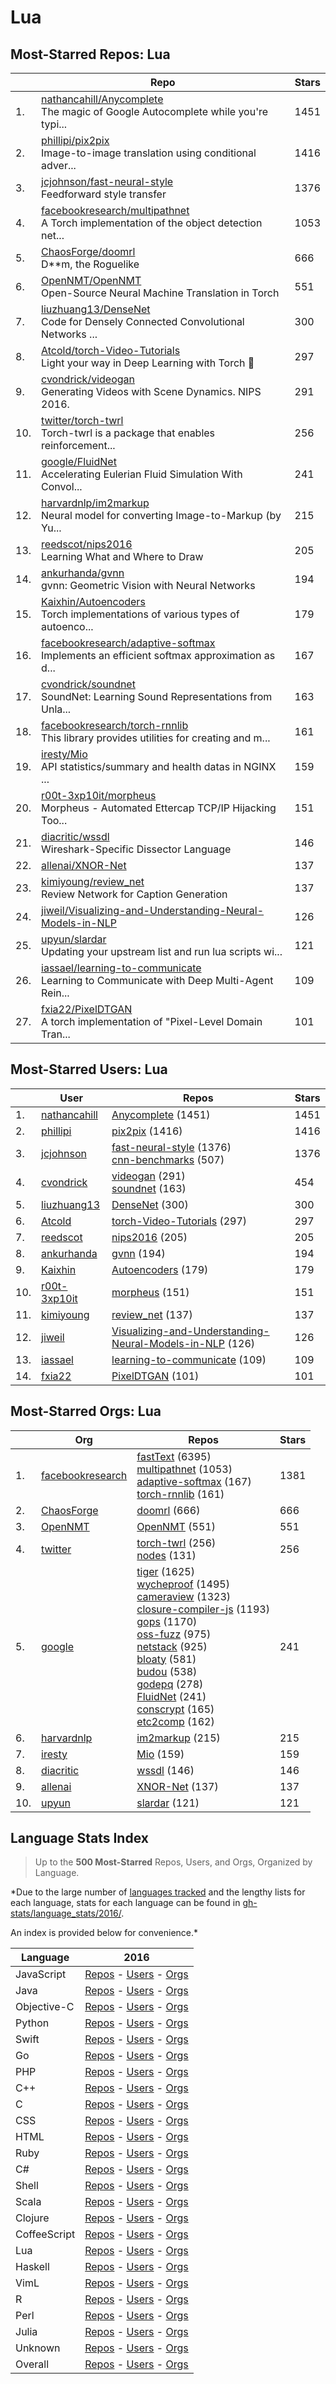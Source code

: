 # Lua

## Most-Starred Repos: Lua

| | Repo | Stars |
|---|---|---|
| 1. | [nathancahill/Anycomplete](https://github.com/nathancahill/Anycomplete) <br/>The magic of Google Autocomplete while you're typi... | 1451 |
| 2. | [phillipi/pix2pix](https://github.com/phillipi/pix2pix) <br/>Image-to-image translation using conditional adver... | 1416 |
| 3. | [jcjohnson/fast-neural-style](https://github.com/jcjohnson/fast-neural-style) <br/>Feedforward style transfer | 1376 |
| 4. | [facebookresearch/multipathnet](https://github.com/facebookresearch/multipathnet) <br/>A Torch implementation of the object detection net... | 1053 |
| 5. | [ChaosForge/doomrl](https://github.com/ChaosForge/doomrl) <br/>D**m, the Roguelike | 666 |
| 6. | [OpenNMT/OpenNMT](https://github.com/OpenNMT/OpenNMT) <br/>Open-Source Neural Machine Translation in Torch | 551 |
| 7. | [liuzhuang13/DenseNet](https://github.com/liuzhuang13/DenseNet) <br/>Code for Densely Connected Convolutional Networks ... | 300 |
| 8. | [Atcold/torch-Video-Tutorials](https://github.com/Atcold/torch-Video-Tutorials) <br/>Light your way in Deep Learning with Torch 🔦 | 297 |
| 9. | [cvondrick/videogan](https://github.com/cvondrick/videogan) <br/>Generating Videos with Scene Dynamics. NIPS 2016. | 291 |
| 10. | [twitter/torch-twrl](https://github.com/twitter/torch-twrl) <br/>Torch-twrl is a package that enables reinforcement... | 256 |
| 11. | [google/FluidNet](https://github.com/google/FluidNet) <br/>Accelerating Eulerian Fluid Simulation With Convol... | 241 |
| 12. | [harvardnlp/im2markup](https://github.com/harvardnlp/im2markup) <br/>Neural model for converting Image-to-Markup (by Yu... | 215 |
| 13. | [reedscot/nips2016](https://github.com/reedscot/nips2016) <br/>Learning What and Where to Draw | 205 |
| 14. | [ankurhanda/gvnn](https://github.com/ankurhanda/gvnn) <br/>gvnn: Geometric Vision with Neural Networks | 194 |
| 15. | [Kaixhin/Autoencoders](https://github.com/Kaixhin/Autoencoders) <br/>Torch implementations of various types of autoenco... | 179 |
| 16. | [facebookresearch/adaptive-softmax](https://github.com/facebookresearch/adaptive-softmax) <br/>Implements an efficient softmax approximation as d... | 167 |
| 17. | [cvondrick/soundnet](https://github.com/cvondrick/soundnet) <br/>SoundNet: Learning Sound Representations from Unla... | 163 |
| 18. | [facebookresearch/torch-rnnlib](https://github.com/facebookresearch/torch-rnnlib) <br/>This library provides utilities for creating and m... | 161 |
| 19. | [iresty/Mio](https://github.com/iresty/Mio) <br/> API statistics/summary and health datas in NGINX ... | 159 |
| 20. | [r00t-3xp10it/morpheus](https://github.com/r00t-3xp10it/morpheus) <br/>Morpheus - Automated Ettercap TCP/IP Hijacking Too... | 151 |
| 21. | [diacritic/wssdl](https://github.com/diacritic/wssdl) <br/>Wireshark-Specific Dissector Language | 146 |
| 22. | [allenai/XNOR-Net](https://github.com/allenai/XNOR-Net)  | 137 |
| 23. | [kimiyoung/review_net](https://github.com/kimiyoung/review_net) <br/>Review Network for Caption Generation | 137 |
| 24. | [jiweil/Visualizing-and-Understanding-Neural-Models-in-NLP](https://github.com/jiweil/Visualizing-and-Understanding-Neural-Models-in-NLP)  | 126 |
| 25. | [upyun/slardar](https://github.com/upyun/slardar) <br/>Updating your upstream list and run lua scripts wi... | 121 |
| 26. | [iassael/learning-to-communicate](https://github.com/iassael/learning-to-communicate) <br/>Learning to Communicate with Deep Multi-Agent Rein... | 109 |
| 27. | [fxia22/PixelDTGAN](https://github.com/fxia22/PixelDTGAN) <br/>A torch implementation of "Pixel-Level Domain Tran... | 101 |

## Most-Starred Users: Lua

| | User | Repos | Stars |
|---|---|---|---|
| 1. | [nathancahill](https://github.com/nathancahill)  | [Anycomplete](https://github.com/nathancahill/Anycomplete)  (1451) <br/> | 1451 |
| 2. | [phillipi](https://github.com/phillipi)  | [pix2pix](https://github.com/phillipi/pix2pix)  (1416) <br/> | 1416 |
| 3. | [jcjohnson](https://github.com/jcjohnson)  | [fast-neural-style](https://github.com/jcjohnson/fast-neural-style)  (1376) <br/>[cnn-benchmarks](https://github.com/jcjohnson/cnn-benchmarks)  (507) <br/> | 1376 |
| 4. | [cvondrick](https://github.com/cvondrick)  | [videogan](https://github.com/cvondrick/videogan)  (291) <br/>[soundnet](https://github.com/cvondrick/soundnet)  (163) <br/> | 454 |
| 5. | [liuzhuang13](https://github.com/liuzhuang13)  | [DenseNet](https://github.com/liuzhuang13/DenseNet)  (300) <br/> | 300 |
| 6. | [Atcold](https://github.com/Atcold)  | [torch-Video-Tutorials](https://github.com/Atcold/torch-Video-Tutorials)  (297) <br/> | 297 |
| 7. | [reedscot](https://github.com/reedscot)  | [nips2016](https://github.com/reedscot/nips2016)  (205) <br/> | 205 |
| 8. | [ankurhanda](https://github.com/ankurhanda)  | [gvnn](https://github.com/ankurhanda/gvnn)  (194) <br/> | 194 |
| 9. | [Kaixhin](https://github.com/Kaixhin)  | [Autoencoders](https://github.com/Kaixhin/Autoencoders)  (179) <br/> | 179 |
| 10. | [r00t-3xp10it](https://github.com/r00t-3xp10it)  | [morpheus](https://github.com/r00t-3xp10it/morpheus)  (151) <br/> | 151 |
| 11. | [kimiyoung](https://github.com/kimiyoung)  | [review_net](https://github.com/kimiyoung/review_net)  (137) <br/> | 137 |
| 12. | [jiweil](https://github.com/jiweil)  | [Visualizing-and-Understanding-Neural-Models-in-NLP](https://github.com/jiweil/Visualizing-and-Understanding-Neural-Models-in-NLP)  (126) <br/> | 126 |
| 13. | [iassael](https://github.com/iassael)  | [learning-to-communicate](https://github.com/iassael/learning-to-communicate)  (109) <br/> | 109 |
| 14. | [fxia22](https://github.com/fxia22)  | [PixelDTGAN](https://github.com/fxia22/PixelDTGAN)  (101) <br/> | 101 |

## Most-Starred Orgs: Lua

| | Org | Repos | Stars |
|---|---|---|---|
| 1. | [facebookresearch](https://github.com/facebookresearch)  | [fastText](https://github.com/facebookresearch/fastText)  (6395) <br/>[multipathnet](https://github.com/facebookresearch/multipathnet)  (1053) <br/>[adaptive-softmax](https://github.com/facebookresearch/adaptive-softmax)  (167) <br/>[torch-rnnlib](https://github.com/facebookresearch/torch-rnnlib)  (161) <br/> | 1381 |
| 2. | [ChaosForge](https://github.com/ChaosForge)  | [doomrl](https://github.com/ChaosForge/doomrl)  (666) <br/> | 666 |
| 3. | [OpenNMT](https://github.com/OpenNMT)  | [OpenNMT](https://github.com/OpenNMT/OpenNMT)  (551) <br/> | 551 |
| 4. | [twitter](https://github.com/twitter)  | [torch-twrl](https://github.com/twitter/torch-twrl)  (256) <br/>[nodes](https://github.com/twitter/nodes)  (131) <br/> | 256 |
| 5. | [google](https://github.com/google)  | [tiger](https://github.com/google/tiger)  (1625) <br/>[wycheproof](https://github.com/google/wycheproof)  (1495) <br/>[cameraview](https://github.com/google/cameraview)  (1323) <br/>[closure-compiler-js](https://github.com/google/closure-compiler-js)  (1193) <br/>[gops](https://github.com/google/gops)  (1170) <br/>[oss-fuzz](https://github.com/google/oss-fuzz)  (975) <br/>[netstack](https://github.com/google/netstack)  (925) <br/>[bloaty](https://github.com/google/bloaty)  (581) <br/>[budou](https://github.com/google/budou)  (538) <br/>[godepq](https://github.com/google/godepq)  (278) <br/>[FluidNet](https://github.com/google/FluidNet)  (241) <br/>[conscrypt](https://github.com/google/conscrypt)  (165) <br/>[etc2comp](https://github.com/google/etc2comp)  (162) <br/> | 241 |
| 6. | [harvardnlp](https://github.com/harvardnlp)  | [im2markup](https://github.com/harvardnlp/im2markup)  (215) <br/> | 215 |
| 7. | [iresty](https://github.com/iresty)  | [Mio](https://github.com/iresty/Mio)  (159) <br/> | 159 |
| 8. | [diacritic](https://github.com/diacritic)  | [wssdl](https://github.com/diacritic/wssdl)  (146) <br/> | 146 |
| 9. | [allenai](https://github.com/allenai)  | [XNOR-Net](https://github.com/allenai/XNOR-Net)  (137) <br/> | 137 |
| 10. | [upyun](https://github.com/upyun)  | [slardar](https://github.com/upyun/slardar)  (121) <br/> | 121 |

## Language Stats Index


>Up to the **500 Most-Starred** Repos, Users, and Orgs, Organized by Language.

*Due to the large number of [languages tracked](#which-languages-are-tracked) and the lengthy lists for each language, stats for each language can be found in [gh-stats/language_stats/2016/](https://github.com/donnemartin/gh-stats/tree/master/language_stats/2016).

An index is provided below for convenience.*


| Language | 2016 |
|---|---|
| JavaScript | [Repos](https://github.com/donnemartin/gh-stats/blob/master/language_stats/2016/javascript.md#most-starred-repos-javascript) - [Users](https://github.com/donnemartin/gh-stats/blob/master/language_stats/2016/javascript.md#most-starred-users-javascript) - [Orgs](https://github.com/donnemartin/gh-stats/blob/master/language_stats/2016/javascript.md#most-starred-orgs-javascript) |
| Java | [Repos](https://github.com/donnemartin/gh-stats/blob/master/language_stats/2016/java.md#most-starred-repos-java) - [Users](https://github.com/donnemartin/gh-stats/blob/master/language_stats/2016/java.md#most-starred-users-java) - [Orgs](https://github.com/donnemartin/gh-stats/blob/master/language_stats/2016/java.md#most-starred-orgs-java) |
| Objective-C | [Repos](https://github.com/donnemartin/gh-stats/blob/master/language_stats/2016/objective-c.md#most-starred-repos-objective-c) - [Users](https://github.com/donnemartin/gh-stats/blob/master/language_stats/2016/objective-c.md#most-starred-users-objective-c) - [Orgs](https://github.com/donnemartin/gh-stats/blob/master/language_stats/2016/objective-c.md#most-starred-orgs-objective-c) |
| Python | [Repos](https://github.com/donnemartin/gh-stats/blob/master/language_stats/2016/python.md#most-starred-repos-python) - [Users](https://github.com/donnemartin/gh-stats/blob/master/language_stats/2016/python.md#most-starred-users-python) - [Orgs](https://github.com/donnemartin/gh-stats/blob/master/language_stats/2016/python.md#most-starred-orgs-python) |
| Swift | [Repos](https://github.com/donnemartin/gh-stats/blob/master/language_stats/2016/swift.md#most-starred-repos-swift) - [Users](https://github.com/donnemartin/gh-stats/blob/master/language_stats/2016/swift.md#most-starred-users-swift) - [Orgs](https://github.com/donnemartin/gh-stats/blob/master/language_stats/2016/swift.md#most-starred-orgs-swift) |
| Go | [Repos](https://github.com/donnemartin/gh-stats/blob/master/language_stats/2016/go.md#most-starred-repos-go) - [Users](https://github.com/donnemartin/gh-stats/blob/master/language_stats/2016/go.md#most-starred-users-go) - [Orgs](https://github.com/donnemartin/gh-stats/blob/master/language_stats/2016/go.md#most-starred-orgs-go) |
| PHP | [Repos](https://github.com/donnemartin/gh-stats/blob/master/language_stats/2016/php.md#most-starred-repos-php) - [Users](https://github.com/donnemartin/gh-stats/blob/master/language_stats/2016/php.md#most-starred-users-php) - [Orgs](https://github.com/donnemartin/gh-stats/blob/master/language_stats/2016/php.md#most-starred-orgs-php) |
| C++ | [Repos](https://github.com/donnemartin/gh-stats/blob/master/language_stats/2016/c++.md#most-starred-repos-c++) - [Users](https://github.com/donnemartin/gh-stats/blob/master/language_stats/2016/c++.md#most-starred-users-c++) - [Orgs](https://github.com/donnemartin/gh-stats/blob/master/language_stats/2016/c++.md#most-starred-orgs-c++) |
| C | [Repos](https://github.com/donnemartin/gh-stats/blob/master/language_stats/2016/c.md#most-starred-repos-c) - [Users](https://github.com/donnemartin/gh-stats/blob/master/language_stats/2016/c.md#most-starred-users-c) - [Orgs](https://github.com/donnemartin/gh-stats/blob/master/language_stats/2016/c.md#most-starred-orgs-c) |
| CSS | [Repos](https://github.com/donnemartin/gh-stats/blob/master/language_stats/2016/css.md#most-starred-repos-css) - [Users](https://github.com/donnemartin/gh-stats/blob/master/language_stats/2016/css.md#most-starred-users-css) - [Orgs](https://github.com/donnemartin/gh-stats/blob/master/language_stats/2016/css.md#most-starred-orgs-css) |
| HTML | [Repos](https://github.com/donnemartin/gh-stats/blob/master/language_stats/2016/html.md#most-starred-repos-html) - [Users](https://github.com/donnemartin/gh-stats/blob/master/language_stats/2016/html.md#most-starred-users-html) - [Orgs](https://github.com/donnemartin/gh-stats/blob/master/language_stats/2016/html.md#most-starred-orgs-html) |
| Ruby | [Repos](https://github.com/donnemartin/gh-stats/blob/master/language_stats/2016/ruby.md#most-starred-repos-ruby) - [Users](https://github.com/donnemartin/gh-stats/blob/master/language_stats/2016/ruby.md#most-starred-users-ruby) - [Orgs](https://github.com/donnemartin/gh-stats/blob/master/language_stats/2016/ruby.md#most-starred-orgs-ruby) |
| C# | [Repos](https://github.com/donnemartin/gh-stats/blob/master/language_stats/2016/c#.md#most-starred-repos-c#) - [Users](https://github.com/donnemartin/gh-stats/blob/master/language_stats/2016/c#.md#most-starred-users-c#) - [Orgs](https://github.com/donnemartin/gh-stats/blob/master/language_stats/2016/c#.md#most-starred-orgs-c#) |
| Shell | [Repos](https://github.com/donnemartin/gh-stats/blob/master/language_stats/2016/shell.md#most-starred-repos-shell) - [Users](https://github.com/donnemartin/gh-stats/blob/master/language_stats/2016/shell.md#most-starred-users-shell) - [Orgs](https://github.com/donnemartin/gh-stats/blob/master/language_stats/2016/shell.md#most-starred-orgs-shell) |
| Scala | [Repos](https://github.com/donnemartin/gh-stats/blob/master/language_stats/2016/scala.md#most-starred-repos-scala) - [Users](https://github.com/donnemartin/gh-stats/blob/master/language_stats/2016/scala.md#most-starred-users-scala) - [Orgs](https://github.com/donnemartin/gh-stats/blob/master/language_stats/2016/scala.md#most-starred-orgs-scala) |
| Clojure | [Repos](https://github.com/donnemartin/gh-stats/blob/master/language_stats/2016/clojure.md#most-starred-repos-clojure) - [Users](https://github.com/donnemartin/gh-stats/blob/master/language_stats/2016/clojure.md#most-starred-users-clojure) - [Orgs](https://github.com/donnemartin/gh-stats/blob/master/language_stats/2016/clojure.md#most-starred-orgs-clojure) |
| CoffeeScript | [Repos](https://github.com/donnemartin/gh-stats/blob/master/language_stats/2016/coffeescript.md#most-starred-repos-coffeescript) - [Users](https://github.com/donnemartin/gh-stats/blob/master/language_stats/2016/coffeescript.md#most-starred-users-coffeescript) - [Orgs](https://github.com/donnemartin/gh-stats/blob/master/language_stats/2016/coffeescript.md#most-starred-orgs-coffeescript) |
| Lua | [Repos](https://github.com/donnemartin/gh-stats/blob/master/language_stats/2016/lua.md#most-starred-repos-lua) - [Users](https://github.com/donnemartin/gh-stats/blob/master/language_stats/2016/lua.md#most-starred-users-lua) - [Orgs](https://github.com/donnemartin/gh-stats/blob/master/language_stats/2016/lua.md#most-starred-orgs-lua) |
| Haskell | [Repos](https://github.com/donnemartin/gh-stats/blob/master/language_stats/2016/haskell.md#most-starred-repos-haskell) - [Users](https://github.com/donnemartin/gh-stats/blob/master/language_stats/2016/haskell.md#most-starred-users-haskell) - [Orgs](https://github.com/donnemartin/gh-stats/blob/master/language_stats/2016/haskell.md#most-starred-orgs-haskell) |
| VimL | [Repos](https://github.com/donnemartin/gh-stats/blob/master/language_stats/2016/viml.md#most-starred-repos-viml) - [Users](https://github.com/donnemartin/gh-stats/blob/master/language_stats/2016/viml.md#most-starred-users-viml) - [Orgs](https://github.com/donnemartin/gh-stats/blob/master/language_stats/2016/viml.md#most-starred-orgs-viml) |
| R | [Repos](https://github.com/donnemartin/gh-stats/blob/master/language_stats/2016/r.md#most-starred-repos-r) - [Users](https://github.com/donnemartin/gh-stats/blob/master/language_stats/2016/r.md#most-starred-users-r) - [Orgs](https://github.com/donnemartin/gh-stats/blob/master/language_stats/2016/r.md#most-starred-orgs-r) |
| Perl | [Repos](https://github.com/donnemartin/gh-stats/blob/master/language_stats/2016/perl.md#most-starred-repos-perl) - [Users](https://github.com/donnemartin/gh-stats/blob/master/language_stats/2016/perl.md#most-starred-users-perl) - [Orgs](https://github.com/donnemartin/gh-stats/blob/master/language_stats/2016/perl.md#most-starred-orgs-perl) |
| Julia | [Repos](https://github.com/donnemartin/gh-stats/blob/master/language_stats/2016/julia.md#most-starred-repos-julia) - [Users](https://github.com/donnemartin/gh-stats/blob/master/language_stats/2016/julia.md#most-starred-users-julia) - [Orgs](https://github.com/donnemartin/gh-stats/blob/master/language_stats/2016/julia.md#most-starred-orgs-julia) |
| Unknown | [Repos](https://github.com/donnemartin/gh-stats/blob/master/language_stats/2016/unknown.md#most-starred-repos-unknown) - [Users](https://github.com/donnemartin/gh-stats/blob/master/language_stats/2016/unknown.md#most-starred-users-unknown) - [Orgs](https://github.com/donnemartin/gh-stats/blob/master/language_stats/2016/unknown.md#most-starred-orgs-unknown) |
| Overall | [Repos](https://github.com/donnemartin/gh-stats/blob/master/language_stats/2016/overall.md#most-starred-repos-overall) - [Users](https://github.com/donnemartin/gh-stats/blob/master/language_stats/2016/overall.md#most-starred-users-overall) - [Orgs](https://github.com/donnemartin/gh-stats/blob/master/language_stats/2016/overall.md#most-starred-orgs-overall) |
